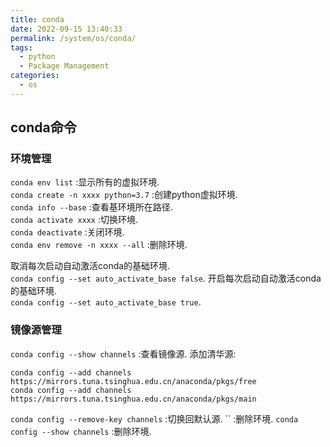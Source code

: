 ```yaml
---
title: conda
date: 2022-09-15 13:40:33
permalink: /system/os/conda/
tags: 
  - python
  - Package Management
categories:
  - os
---
```

  
## conda命令
### 环境管理
`conda env list` :显示所有的虚拟环境.  
`conda create -n xxxx python=3.7` :创建python虚拟环境.  
`conda info --base` :查看基环境所在路径.  
`conda activate xxxx` :切换环境.  
`conda deactivate` :关闭环境.  
`conda env remove -n xxxx --all` :删除环境.


取消每次启动自动激活conda的基础环境.   
`conda config --set auto_activate_base false`. 
开启每次启动自动激活conda的基础环境.   
`conda config --set auto_activate_base true`. 

### 镜像源管理
`conda config --show channels` :查看镜像源.
添加清华源:
```shell
conda config --add channels https://mirrors.tuna.tsinghua.edu.cn/anaconda/pkgs/free
conda config --add channels https://mirrors.tuna.tsinghua.edu.cn/anaconda/pkgs/main
```
`conda config --remove-key channels` :切换回默认源.
`` :删除环境.
`conda config --show channels` :删除环境.

